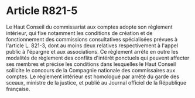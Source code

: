 # Article R821-5

Le Haut Conseil du commissariat aux comptes adopte son règlement intérieur, qui fixe notamment les conditions de création et de fonctionnement des commissions consultatives spécialisées prévues à l'article L. 821-3, dont au moins deux relatives respectivement à l'appel public à l'épargne et aux associations. Ce règlement arrête en outre les modalités de règlement des conflits d'intérêt ponctuels qui peuvent affecter ses membres et précise les conditions dans lesquelles le Haut Conseil sollicite le concours de la Compagnie nationale des commissaires aux comptes.   Le règlement intérieur est homologué par arrêté du garde des sceaux, ministre de la justice, et publié au Journal officiel de la République française.